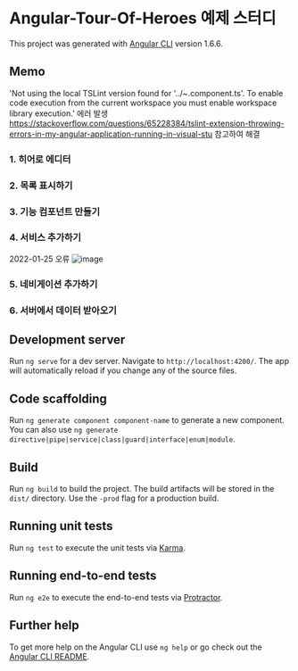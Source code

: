 # Angular-Tour-Of-Heroes 예제 스터디

This project was generated with [Angular CLI](https://github.com/angular/angular-cli) version 1.6.6.

## Memo
'Not using the local TSLint version found for '../~.component.ts'. To enable code execution from the current workspace you must enable workspace library execution.' 에러 발생
https://stackoverflow.com/questions/65228384/tslint-extension-throwing-errors-in-my-angular-application-running-in-visual-stu
참고하여 해결

### 1. 히어로 에디터
### 2. 목록 표시하기
### 3. 기능 컴포넌트 만들기
### 4. 서비스 추가하기

2022-01-25 오류
![image](https://user-images.githubusercontent.com/80866883/150944288-ddf23577-4704-41a9-8cee-20ee9bab717a.png)

### 5. 네비게이션 추가하기
### 6. 서버에서 데이터 받아오기


## Development server

Run `ng serve` for a dev server. Navigate to `http://localhost:4200/`. The app will automatically reload if you change any of the source files.

## Code scaffolding

Run `ng generate component component-name` to generate a new component. You can also use `ng generate directive|pipe|service|class|guard|interface|enum|module`.

## Build

Run `ng build` to build the project. The build artifacts will be stored in the `dist/` directory. Use the `-prod` flag for a production build.

## Running unit tests

Run `ng test` to execute the unit tests via [Karma](https://karma-runner.github.io).

## Running end-to-end tests

Run `ng e2e` to execute the end-to-end tests via [Protractor](http://www.protractortest.org/).

## Further help

To get more help on the Angular CLI use `ng help` or go check out the [Angular CLI README](https://github.com/angular/angular-cli/blob/master/README.md).
